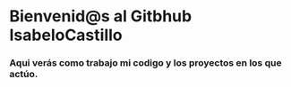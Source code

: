# Bienvenid@s al Gitbhub IsabeloCastillo

### Aqui verás como trabajo mi codigo y los proyectos en los que actúo.
